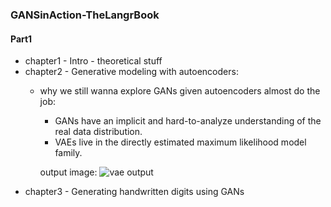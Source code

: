 ### GANSinAction-TheLangrBook

#### Part1
* chapter1 - Intro - theoretical stuff
* chapter2 - Generative modeling with autoencoders:
  * why we still wanna explore GANs given autoencoders almost do the job:
    * GANs have an implicit and hard-to-analyze understanding of the real data distribution. 
    * VAEs live in the directly estimated maximum likelihood model family.
    
    output image:
    ![vae output](https://github.com/ada-k/GANSinAction-TheLangrBook/edit/main/output/vae.png?raw=true)
* chapter3 - Generating handwritten digits using GANs
